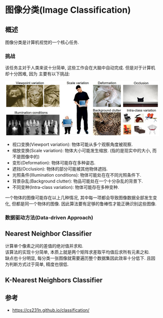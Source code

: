 # 图像分类(Image Classification)

## 概述

图像分类是计算机视觉的一个核心任务.  

### 挑战

该任务主对于人类来说十分简单, 这些工作会在大脑中自动完成. 但是对于计算机却十分困难, 因为
主要有以下挑战:  

![挑战](assets/challenges.jpeg)  

- 视口变换(Viewport variation): 物体可能从多个观察角度被观察.
- 缩放变换(Scale variation): 物体大小可能发生缩放. (指的是现实中的大小, 而不是图像中的)
- 变形(Deformation): 物体可能存在多种姿态.
- 遮挡(Occlusion): 物体的部分可能被其他物体遮挡.
- 光照条件(Illumination conditions): 物体可能处在在不同光照条件下.
- 背景杂乱(Background clutter): 物品可能处在一个十分杂乱的背景下.
- 不同变种(Intra-class variation): 物体可能存在多种变种.

一个物体的图像可能存在以上几种情况, 其中每一项都会导致图像数据全部发生变化, 但都是同一个物体的图像. 因此算法要有足够的鲁棒性才能正确识别这些图像.  

### 数据驱动方法(Data-driven Approach)

## Nearest Neighbor Classifier

计算单个像素之间的差值的绝对值并求和.  
该算法的实现十分简单, 本质上就是两个矩阵求差取平均值后求所有元素之和.  
缺点也十分明显, 每分类一张图像就需要遍历整个数据集因此效率十分低下. 且因为判断方式过于简单, 精度也很低.  

## K-Nearest Neighbors Classifier

## 参考

- <https://cs231n.github.io/classification/>
